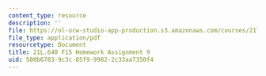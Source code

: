```yaml
---
content_type: resource
description: ''
file: https://ol-ocw-studio-app-production.s3.amazonaws.com/courses/21l-640j-the-new-spain-1977-present-fall-2015/500b67839c3c85f999822c33aa7350f4_MIT21L_640JF15_HW_Ses9.pdf
file_type: application/pdf
resourcetype: Document
title: 21L.640 F15 Homework Assignment 9
uid: 500b6783-9c3c-85f9-9982-2c33aa7350f4
---
```


